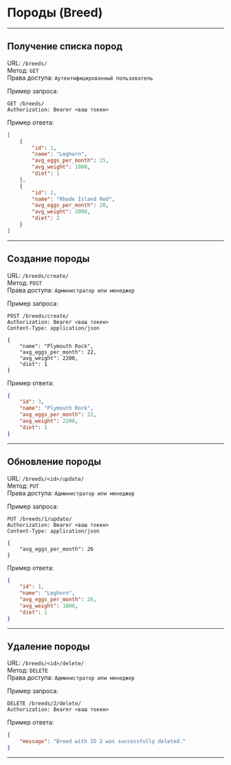 # Породы (Breed)
---
## Получение списка пород

URL: `/breeds/`  
Метод: `GET`    
Права доступа: `Аутентифицированный пользователь`    

Пример запроса:

```
GET /breeds/
Authorization: Bearer <ваш токен>
```

Пример ответа:

```json
[
    {
        "id": 1,
        "name": "Leghorn",
        "avg_eggs_per_month": 25,
        "avg_weight": 1800,
        "diet": 1
    },
    {
        "id": 2,
        "name": "Rhode Island Red",
        "avg_eggs_per_month": 20,
        "avg_weight": 2000,
        "diet": 2
    }
]
```

---
## Создание породы

URL: `/breeds/create/`  
Метод: `POST`    
Права доступа: `Администратор или менеджер`    

Пример запроса:

```
POST /breeds/create/
Authorization: Bearer <ваш токен>
Content-Type: application/json

{
    "name": "Plymouth Rock",
    "avg_eggs_per_month": 22,
    "avg_weight": 2200,
    "diet": 1
}
```

Пример ответа:

```json
{
    "id": 3,
    "name": "Plymouth Rock",
    "avg_eggs_per_month": 22,
    "avg_weight": 2200,
    "diet": 1
}

```

---
## Обновление породы

URL: `/breeds/<id>/update/`  
Метод: `PUT`    
Права доступа: `Администратор или менеджер`    

Пример запроса:

```
PUT /breeds/1/update/
Authorization: Bearer <ваш токен>
Content-Type: application/json

{
    "avg_eggs_per_month": 26
}
```

Пример ответа:

```json
{
    "id": 1,
    "name": "Leghorn",
    "avg_eggs_per_month": 26,
    "avg_weight": 1800,
    "diet": 1
}
```

---
## Удаление породы

URL: `/breeds/<id>/delete/`  
Метод: `DELETE`    
Права доступа: `Администратор или менеджер`    

Пример запроса:

```
DELETE /breeds/2/delete/
Authorization: Bearer <ваш токен>
```

Пример ответа:

```json
{
    "message": "Breed with ID 2 was successfully deleted."
}
```
---

